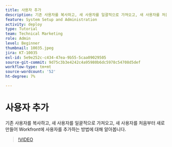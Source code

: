 ```yaml
---
title: 사용자 추가
description: 기존 사용자를 복사하고, 새 사용자를 일괄적으로 가져오고, 새 사용자를 처음부터 새로 만들어 Workfront에 사용자를 추가하는 방법에 대해 알아봅니다.
feature: System Setup and Administration
activity: deploy
type: Tutorial
team: Technical Marketing
role: Admin
level: Beginner
thumbnail: 10035.jpeg
jira: KT-10035
exl-id: 5e9e252c-c434-47ea-9b55-5caa09029505
source-git-commit: 9d75c3b3e4242c4a95980b6dc5978c54708d5def
workflow-type: tm+mt
source-wordcount: '52'
ht-degree: 7%

---
```


# 사용자 추가

기존 사용자를 복사하고, 새 사용자를 일괄적으로 가져오고, 새 사용자를 처음부터 새로 만들어 Workfront에 사용자를 추가하는 방법에 대해 알아봅니다.

>[!VIDEO](https://video.tv.adobe.com/v/3427085/?quality=12&learn=on)

